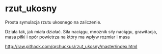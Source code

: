 # rzut_ukosny
Prosta symulacja rzutu ukosnego na zaliczenie.

Działa tak, jak miała działać. Siła naciągu, mnożnik siły naciągu, grawitacja, masa piłki i opór powietrza na który ma wpływ rozmiar i masa

http://raw.githack.com/qrchuckus/rzut_ukosny/master/index.html
